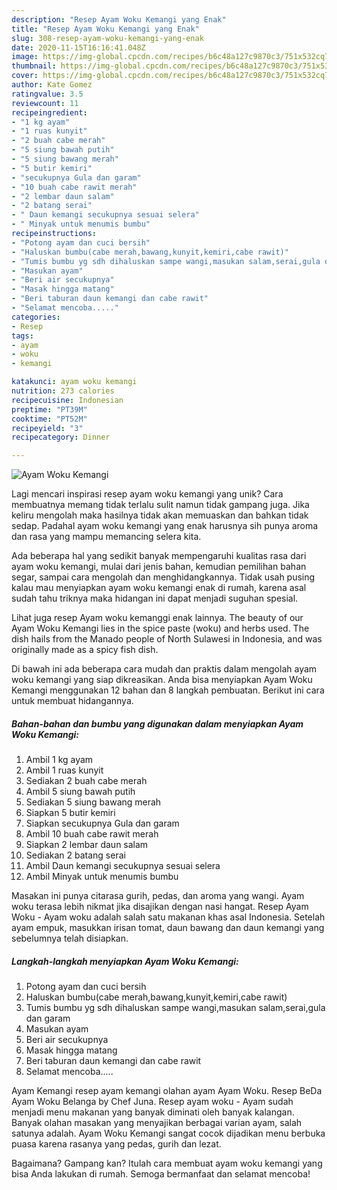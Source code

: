 ```yaml
---
description: "Resep Ayam Woku Kemangi yang Enak"
title: "Resep Ayam Woku Kemangi yang Enak"
slug: 308-resep-ayam-woku-kemangi-yang-enak
date: 2020-11-15T16:16:41.048Z
image: https://img-global.cpcdn.com/recipes/b6c48a127c9870c3/751x532cq70/ayam-woku-kemangi-foto-resep-utama.jpg
thumbnail: https://img-global.cpcdn.com/recipes/b6c48a127c9870c3/751x532cq70/ayam-woku-kemangi-foto-resep-utama.jpg
cover: https://img-global.cpcdn.com/recipes/b6c48a127c9870c3/751x532cq70/ayam-woku-kemangi-foto-resep-utama.jpg
author: Kate Gomez
ratingvalue: 3.5
reviewcount: 11
recipeingredient:
- "1 kg ayam"
- "1 ruas kunyit"
- "2 buah cabe merah"
- "5 siung bawah putih"
- "5 siung bawang merah"
- "5 butir kemiri"
- "secukupnya Gula dan garam"
- "10 buah cabe rawit merah"
- "2 lembar daun salam"
- "2 batang serai"
- " Daun kemangi secukupnya sesuai selera"
- " Minyak untuk menumis bumbu"
recipeinstructions:
- "Potong ayam dan cuci bersih"
- "Haluskan bumbu(cabe merah,bawang,kunyit,kemiri,cabe rawit)"
- "Tumis bumbu yg sdh dihaluskan sampe wangi,masukan salam,serai,gula dan garam"
- "Masukan ayam"
- "Beri air secukupnya"
- "Masak hingga matang"
- "Beri taburan daun kemangi dan cabe rawit"
- "Selamat mencoba....."
categories:
- Resep
tags:
- ayam
- woku
- kemangi

katakunci: ayam woku kemangi 
nutrition: 273 calories
recipecuisine: Indonesian
preptime: "PT39M"
cooktime: "PT52M"
recipeyield: "3"
recipecategory: Dinner

---
```



![Ayam Woku Kemangi](https://img-global.cpcdn.com/recipes/b6c48a127c9870c3/751x532cq70/ayam-woku-kemangi-foto-resep-utama.jpg)

Lagi mencari inspirasi resep ayam woku kemangi yang unik? Cara membuatnya memang tidak terlalu sulit namun tidak gampang juga. Jika keliru mengolah maka hasilnya tidak akan memuaskan dan bahkan tidak sedap. Padahal ayam woku kemangi yang enak harusnya sih punya aroma dan rasa yang mampu memancing selera kita.

Ada beberapa hal yang sedikit banyak mempengaruhi kualitas rasa dari ayam woku kemangi, mulai dari jenis bahan, kemudian pemilihan bahan segar, sampai cara mengolah dan menghidangkannya. Tidak usah pusing kalau mau menyiapkan ayam woku kemangi enak di rumah, karena asal sudah tahu triknya maka hidangan ini dapat menjadi suguhan spesial.

Lihat juga resep Ayam woku kemanggi enak lainnya. The beauty of our Ayam Woku Kemangi lies in the spice paste (woku) and herbs used. The dish hails from the Manado people of North Sulawesi in Indonesia, and was originally made as a spicy fish dish.


Di bawah ini ada beberapa cara mudah dan praktis dalam mengolah ayam woku kemangi yang siap dikreasikan. Anda bisa menyiapkan Ayam Woku Kemangi menggunakan 12 bahan dan 8 langkah pembuatan. Berikut ini cara untuk membuat hidangannya.

<!--inarticleads1-->

##### Bahan-bahan dan bumbu yang digunakan dalam menyiapkan Ayam Woku Kemangi:

1. Ambil 1 kg ayam
1. Ambil 1 ruas kunyit
1. Sediakan 2 buah cabe merah
1. Ambil 5 siung bawah putih
1. Sediakan 5 siung bawang merah
1. Siapkan 5 butir kemiri
1. Siapkan secukupnya Gula dan garam
1. Ambil 10 buah cabe rawit merah
1. Siapkan 2 lembar daun salam
1. Sediakan 2 batang serai
1. Ambil  Daun kemangi secukupnya sesuai selera
1. Ambil  Minyak untuk menumis bumbu


Masakan ini punya citarasa gurih, pedas, dan aroma yang wangi. Ayam woku terasa lebih nikmat jika disajikan dengan nasi hangat. Resep Ayam Woku - Ayam woku adalah salah satu makanan khas asal Indonesia. Setelah ayam empuk, masukkan irisan tomat, daun bawang dan daun kemangi yang sebelumnya telah disiapkan. 

<!--inarticleads2-->

##### Langkah-langkah menyiapkan Ayam Woku Kemangi:

1. Potong ayam dan cuci bersih
1. Haluskan bumbu(cabe merah,bawang,kunyit,kemiri,cabe rawit)
1. Tumis bumbu yg sdh dihaluskan sampe wangi,masukan salam,serai,gula dan garam
1. Masukan ayam
1. Beri air secukupnya
1. Masak hingga matang
1. Beri taburan daun kemangi dan cabe rawit
1. Selamat mencoba.....


Ayam Kemangi resep ayam kemangi olahan ayam Ayam Woku. Resep BeDa Ayam Woku Belanga by Chef Juna. Resep ayam woku - Ayam sudah menjadi menu makanan yang banyak diminati oleh banyak kalangan. Banyak olahan masakan yang menyajikan berbagai varian ayam, salah satunya adalah. Ayam Woku Kemangi sangat cocok dijadikan menu berbuka puasa karena rasanya yang pedas, gurih dan lezat. 

Bagaimana? Gampang kan? Itulah cara membuat ayam woku kemangi yang bisa Anda lakukan di rumah. Semoga bermanfaat dan selamat mencoba!
